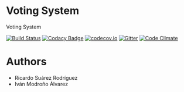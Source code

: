 # Voting System

Voting System

[![Build Status](https://travis-ci.org/Arquisoft/VotingSystem_4a.svg?branch=master)](https://travis-ci.org/Arquisoft/VotingSystem_4a)
[![Codacy Badge](https://api.codacy.com/project/badge/grade/ba58018ef9ae448d95ea3f3d854c4f9a)](https://www.codacy.com/app/jelabra/VotingSystem_4a)
[![codecov.io](https://codecov.io/github/Arquisoft/VotingSystem_4a/coverage.svg?branch=master)](https://codecov.io/github/Arquisoft/VotingSystem_4a?branch=master)
[![Gitter](https://badges.gitter.im/Arquisoft/VotingSystem_4a.svg)](https://gitter.im/Arquisoft/VotingSystem_4a?utm_source=badge&utm_medium=badge&utm_campaign=pr-badge)
[![Code Climate](https://codeclimate.com/github/Arquisoft/VotingSystem_4a/badges/gpa.svg)](https://codeclimate.com/github/Arquisoft/VotingSystem_4a)


# Authors

* Ricardo Suárez Rodríguez
* Iván Modroño Álvarez
